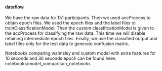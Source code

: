 #### dataflow

We have the raw data for 151 participants. Then we used accProcess to obtain epoch files. We used the epoch files and the label files to trainClassificationModel. Then the custom classificationModel is given to the accProcess for classifying the raw data. This time we will disable retaining intermediate epoch files. Finally, we use the classified output and label files only for the test data to generate confusion matrix.


Notebooks comparing walmsley and custom model with extra features for 10 seconds and 30 seconds epoch can be found here: notebooks/model_comparison_notebooks